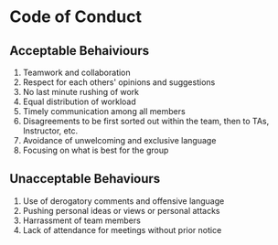 # Code of Conduct
## Acceptable Behaiviours
1. Teamwork and collaboration
2. Respect for each others' opinions and suggestions
3. No last minute rushing of work
4. Equal distribution of workload
5. Timely communication among all members
6. Disagreements to be first sorted out within the team, then to TAs, Instructor, etc.
7. Avoidance of unwelcoming and exclusive language
8. Focusing on what is best for the group

## Unacceptable Behaviours
1. Use of derogatory comments and offensive language
2. Pushing personal ideas or views or personal attacks
3. Harrassment of team members
4. Lack of attendance for meetings without prior notice
